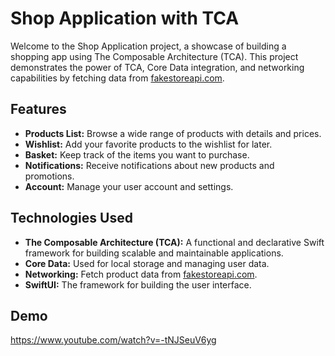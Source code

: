 # Shop Application with TCA

Welcome to the Shop Application project, a showcase of building a shopping app using The Composable Architecture (TCA). This project demonstrates the power of TCA, Core Data integration, and networking capabilities by fetching data from [fakestoreapi.com](https://fakestoreapi.com).

## Features

- **Products List:** Browse a wide range of products with details and prices.
- **Wishlist:** Add your favorite products to the wishlist for later.
- **Basket:** Keep track of the items you want to purchase.
- **Notifications:** Receive notifications about new products and promotions.
- **Account:** Manage your user account and settings.

## Technologies Used

- **The Composable Architecture (TCA):** A functional and declarative Swift framework for building scalable and maintainable applications.
- **Core Data:** Used for local storage and managing user data.
- **Networking:** Fetch product data from [fakestoreapi.com](https://fakestoreapi.com).
- **SwiftUI:** The framework for building the user interface.

  
## Demo

https://www.youtube.com/watch?v=-tNJSeuV6yg


